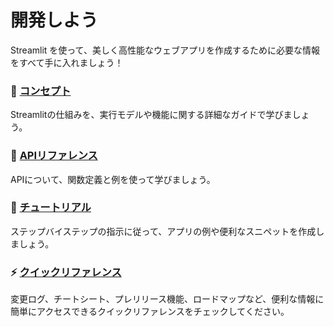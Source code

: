 # 開発しよう

Streamlit を使って、美しく高性能なウェブアプリを作成するために必要な情報をすべて手に入れましょう！

### 📘 [コンセプト](/contents/concepts)
Streamlitの仕組みを、実行モデルや機能に関する詳細なガイドで学びましょう。

### 📄 [APIリファレンス](/contents/api-reference)
APIについて、関数定義と例を使って学びましょう。

### 🚀 [チュートリアル](/contents/tutrials)
ステップバイステップの指示に従って、アプリの例や便利なスニペットを作成しましょう。

### ⚡ [クイックリファレンス](/contents/quick-reference)
変更ログ、チートシート、プレリリース機能、ロードマップなど、便利な情報に簡単にアクセスできるクイックリファレンスをチェックしてください。
